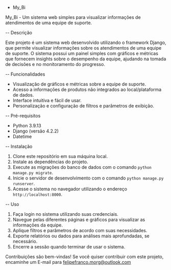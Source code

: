 - My_Bi

My_Bi - Um sistema web simples para visualizar informações de atendimentos de uma equipe de suporte.

-- Descrição

Este projeto é um sistema web desenvolvido utilizando o framework Django, que permite visualizar informações sobre os atendimentos de uma equipe de suporte. 
O sistema possui um painel simples com gráficos e métricas que fornecem insights sobre o desempenho da equipe, ajudando na tomada de decisões e no monitoramento do progresso.

-- Funcionalidades

- Visualização de gráficos e métricas sobre a equipe de suporte.
- Acesso a informações de produtos não integrados ao local/plataforma de dados.
- Interface intuitiva e fácil de usar.
- Personalização e configuração de filtros e parâmetros de exibição.

-- Pré-requisitos

- Python 3.9.13
- Django (versão 4.2.2)
- Datetime

-- Instalação

1. Clone este repositório em sua máquina local.
2. Instale as dependências do projeto.
3. Execute as migrações do banco de dados com o comando `python manage.py migrate`.
4. Inicie o servidor de desenvolvimento com o comando `python manage.py runserver`.
5. Acesse o sistema no navegador utilizando o endereço `http://localhost:8000`.

-- Uso

1. Faça login no sistema utilizando suas credenciais.
2. Navegue pelas diferentes páginas e gráficos para visualizar as informações da equipe.
3. Aplique filtros e parâmetros de acordo com suas necessidades.
4. Exporte relatórios ou dados para análises mais aprofundadas, se necessário.
5. Encerre a sessão quando terminar de usar o sistema.



Contribuições são bem-vindas! Se você quiser contribuir com este projeto, encaminhe um E-mail para felipefranco.morg@outlook.com

